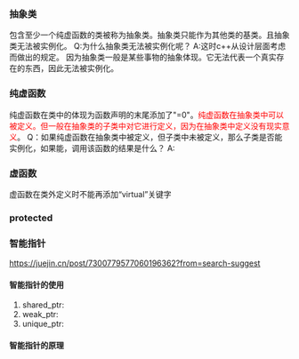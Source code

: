 ### 抽象类
包含至少一个纯虚函数的类被称为抽象类。抽象类只能作为其他类的基类。且抽象类无法被实例化。
Q:为什么抽象类无法被实例化呢？
A:这时c++从设计层面考虑而做出的规定。 因为抽象类一般是某些事物的抽象体现。它无法代表一个真实存在的东西，因此无法被实例化。
### 纯虚函数
纯虚函数在类中的体现为函数声明的末尾添加了"=0"。<font color=red>纯虚函数在抽象类中可以被定义。但一般在抽象类的子类中对它进行定义，因为在抽象类中定义没有现实意义</font>。
Q：如果纯虚函数在抽象类中被定义，但子类中未被定义，那么子类是否能实例化，如果能，调用该函数的结果是什么？
A:

### 虚函数
虚函数在类外定义时不能再添加“virtual”关键字
### protected

### 智能指针
https://juejin.cn/post/7300779577060196362?from=search-suggest
#### 智能指针的使用
1. shared_ptr:
3. weak_ptr:
2. unique_ptr:
#### 智能指针的原理